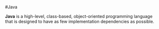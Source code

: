 #Java

**Java** is a high-level, class-based, object-oriented programming language that is designed to have as few implementation dependencies as possible.